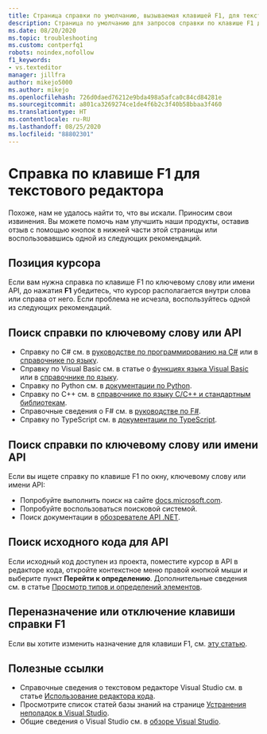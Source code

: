 ```yaml
---
title: Страница справки по умолчанию, вызываемая клавишей F1, для текстового редактора
description: Страница по умолчанию для запросов справки по клавише F1 для Visual Studio и текстового редактора
ms.date: 08/20/2020
ms.topic: troubleshooting
ms.custom: contperfq1
robots: noindex,nofollow
f1_keywords:
- vs.texteditor
manager: jillfra
author: mikejo5000
ms.author: mikejo
ms.openlocfilehash: 726d0daed76212e9bda498a5afca0c84cd84281e
ms.sourcegitcommit: a801ca3269274ce1de4f6b2c3f40b58bbaa3f460
ms.translationtype: HT
ms.contentlocale: ru-RU
ms.lasthandoff: 08/25/2020
ms.locfileid: "88802301"
---
```

# <a name="f1-help-for-the-text-editor"></a>Справка по клавише F1 для текстового редактора

Похоже, нам не удалось найти то, что вы искали. Приносим свои извинения. Вы можете помочь нам улучшить наши продукты, оставив отзыв с помощью кнопок в нижней части этой страницы или воспользовавшись одной из следующих рекомендаций.

## <a name="cursor-position"></a>Позиция курсора

Если вам нужна справка по клавише F1 по ключевому слову или имени API, до нажатия **F1** убедитесь, что курсор располагается внутри слова или справа от него. Если проблема не исчезла, воспользуйтесь одной из следующих рекомендаций.

## <a name="find-help-on-a-keyword-or-api"></a>Поиск справки по ключевому слову или API

- Справку по C# см. в [руководстве по программированию на C#](/dotnet/csharp/programming-guide/) или в [справочнике по языку](/dotnet/csharp/language-reference/).
- Справку по Visual Basic см. в статье о [функциях языка Visual Basic](/dotnet/visual-basic/programming-guide/language-features/) или в [справочнике по языку](/dotnet/visual-basic/language-reference/).
- Справку по Python см. в [документации по Python](https://docs.python.org/).
- Справку по C++ см. в [справочнике по языку C/C++ и стандартным библиотекам](/cpp/cpp/c-cpp-language-and-standard-libraries).
- Справочные сведения о F# см. в [руководстве по F#](/dotnet/fsharp/).
- Справку по TypeScript см. в [документации по TypeScript](https://www.typescriptlang.org/docs).

## <a name="search-for-help-on-a-keyword-or-api-name"></a>Поиск справки по ключевому слову или имени API

Если вы ищете справку по клавише F1 по окну, ключевому слову или имени API:
- Попробуйте выполнить поиск на сайте [docs.microsoft.com](https://docs.microsoft.com).
- Попробуйте воспользоваться поисковой системой.
- Поиск документации в [обозревателе API .NET](/dotnet/api/).

## <a name="find-the-source-code-for-an-api"></a>Поиск исходного кода для API

Если исходный код доступен из проекта, поместите курсор в API в редакторе кода, откройте контекстное меню правой кнопкой мыши и выберите пункт **Перейти к определению**. Дополнительные сведения см. в статье [Просмотр типов и определений элементов](../../ide/go-to-and-peek-definition.md).

## <a name="re-map-or-disable-the-f1-help-key"></a>Переназначение или отключение клавиши справки F1

Если вы хотите изменить назначение для клавиши F1, см. [эту статью](../not-in-toc/change-f1-help-key.md).

## <a name="useful-links"></a>Полезные ссылки

- Справочные сведения о текстовом редакторе Visual Studio см. в статье [Использование редактора кода](../../ide/writing-code-in-the-code-and-text-editor.md).
- Просмотрите список статей базы знаний на странице [Устранения неполадок в Visual Studio](/troubleshoot/visualstudio/welcome-visual-studio/).
- Общие сведения о Visual Studio см. в [обзоре Visual Studio](../../get-started/visual-studio-ide.md).
